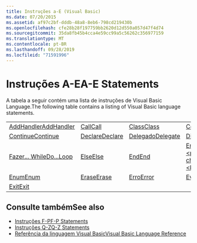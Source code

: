 ```yaml
---
title: Instruções a-E (Visual Basic)
ms.date: 07/20/2015
ms.assetid: af97c2bf-dddb-48a8-8eb6-798cd219430b
ms.openlocfilehash: cfe28b28f197759bb2620d12d550a057d47f4d74
ms.sourcegitcommit: 35da8fb45b4cca4e59cc99a5c56262c356977159
ms.translationtype: MT
ms.contentlocale: pt-BR
ms.lasthandoff: 09/28/2019
ms.locfileid: "71591996"
---
```

# <a name="a-e-statements"></a><span data-ttu-id="28c3c-102">Instruções A-E</span><span class="sxs-lookup"><span data-stu-id="28c3c-102">A-E Statements</span></span>
<span data-ttu-id="28c3c-103">A tabela a seguir contém uma lista de instruções de Visual Basic Language.</span><span class="sxs-lookup"><span data-stu-id="28c3c-103">The following table contains a listing of Visual Basic language statements.</span></span>  
  
|||||  
|---|---|---|---|  
|[<span data-ttu-id="28c3c-104">AddHandler</span><span class="sxs-lookup"><span data-stu-id="28c3c-104">AddHandler</span></span>](addhandler-statement.md)|[<span data-ttu-id="28c3c-105">Call</span><span class="sxs-lookup"><span data-stu-id="28c3c-105">Call</span></span>](call-statement.md)|[<span data-ttu-id="28c3c-106">Class</span><span class="sxs-lookup"><span data-stu-id="28c3c-106">Class</span></span>](class-statement.md)|[<span data-ttu-id="28c3c-107">Const</span><span class="sxs-lookup"><span data-stu-id="28c3c-107">Const</span></span>](const-statement.md)|  
|[<span data-ttu-id="28c3c-108">Continue</span><span class="sxs-lookup"><span data-stu-id="28c3c-108">Continue</span></span>](continue-statement.md)|[<span data-ttu-id="28c3c-109">Declare</span><span class="sxs-lookup"><span data-stu-id="28c3c-109">Declare</span></span>](declare-statement.md)|[<span data-ttu-id="28c3c-110">Delegado</span><span class="sxs-lookup"><span data-stu-id="28c3c-110">Delegate</span></span>](delegate-statement.md)|[<span data-ttu-id="28c3c-111">Dim</span><span class="sxs-lookup"><span data-stu-id="28c3c-111">Dim</span></span>](dim-statement.md)|  
|[<span data-ttu-id="28c3c-112">Fazer... While</span><span class="sxs-lookup"><span data-stu-id="28c3c-112">Do...Loop</span></span>](do-loop-statement.md)|[<span data-ttu-id="28c3c-113">Else</span><span class="sxs-lookup"><span data-stu-id="28c3c-113">Else</span></span>](else-statement.md)|[<span data-ttu-id="28c3c-114">End</span><span class="sxs-lookup"><span data-stu-id="28c3c-114">End</span></span>](end-statement.md)|[<span data-ttu-id="28c3c-115">End \<palavra-chave></span><span class="sxs-lookup"><span data-stu-id="28c3c-115">End \<keyword></span></span>](end-keyword-statement.md)|  
|[<span data-ttu-id="28c3c-116">Enum</span><span class="sxs-lookup"><span data-stu-id="28c3c-116">Enum</span></span>](enum-statement.md)|[<span data-ttu-id="28c3c-117">Erase</span><span class="sxs-lookup"><span data-stu-id="28c3c-117">Erase</span></span>](erase-statement.md)|[<span data-ttu-id="28c3c-118">Erro</span><span class="sxs-lookup"><span data-stu-id="28c3c-118">Error</span></span>](error-statement.md)|[<span data-ttu-id="28c3c-119">Event</span><span class="sxs-lookup"><span data-stu-id="28c3c-119">Event</span></span>](event-statement.md)|  
|[<span data-ttu-id="28c3c-120">Exit</span><span class="sxs-lookup"><span data-stu-id="28c3c-120">Exit</span></span>](exit-statement.md)||||  
  
## <a name="see-also"></a><span data-ttu-id="28c3c-121">Consulte também</span><span class="sxs-lookup"><span data-stu-id="28c3c-121">See also</span></span>

- [<span data-ttu-id="28c3c-122">Instruções F-P</span><span class="sxs-lookup"><span data-stu-id="28c3c-122">F-P Statements</span></span>](f-p-statements.md)
- [<span data-ttu-id="28c3c-123">Instruções Q-Z</span><span class="sxs-lookup"><span data-stu-id="28c3c-123">Q-Z Statements</span></span>](q-z-statements.md)
- [<span data-ttu-id="28c3c-124">Referência da linguagem Visual Basic</span><span class="sxs-lookup"><span data-stu-id="28c3c-124">Visual Basic Language Reference</span></span>](../index.md)
